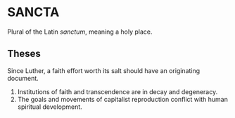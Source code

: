 # SANCTA
Plural of the Latin _sanctum_, meaning a holy place.

## Theses
Since Luther, a faith effort worth its salt should have an originating document.
1. Institutions of faith and transcendence are in decay and degeneracy.
1. The goals and movements of capitalist reproduction conflict with human spiritual development.
